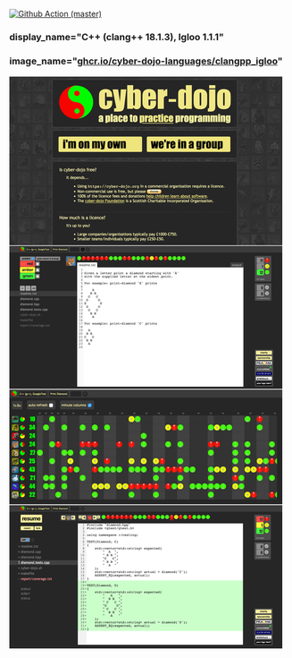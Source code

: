 [![Github Action (master)](https://github.com/cyber-dojo-start-points/clangplusplus-igloo/actions/workflows/main.yml/badge.svg)](https://github.com/cyber-dojo-start-points/clangplusplus-igloo/actions)

### display_name="C++ (clang++ 18.1.3), Igloo 1.1.1"
### image_name="[ghcr.io/cyber-dojo-languages/clangpp_igloo](https://ghcr.io/cyber-dojo-languages/clangpp_igloo)"

![cyber-dojo.org home page](https://github.com/cyber-dojo/cyber-dojo/blob/master/shared/home_page_snapshot.png)
